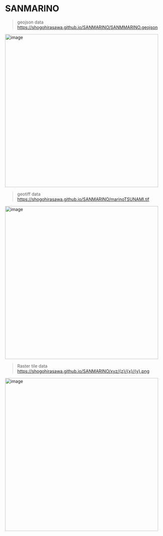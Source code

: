 # SANMARINO
> geojson data
https://shogohirasawa.github.io/SANMARINO/SANMMARINO.geojson
<img width="500" alt="image" src="https://github.com/ShogoHirasawa/SANMARINO/assets/29940264/91f3db3b-1d11-4d19-8487-c40ea976fdbd">


> geotiff data
https://shogohirasawa.github.io/SANMARINO/marinoTSUNAMI.tif
<img width="500" alt="image" src="https://github.com/ShogoHirasawa/SANMARINO/assets/29940264/834736bb-8e67-41dc-8942-b968a504d1bb">

> Raster tile data
https://shogohirasawa.github.io/SANMARINO/xyz/{z}/{x}/{y}.png
<img width="500" alt="image" src="https://github.com/ShogoHirasawa/SANMARINO/assets/29940264/4cbb0683-53ec-404b-8122-35c80d1239bd">

